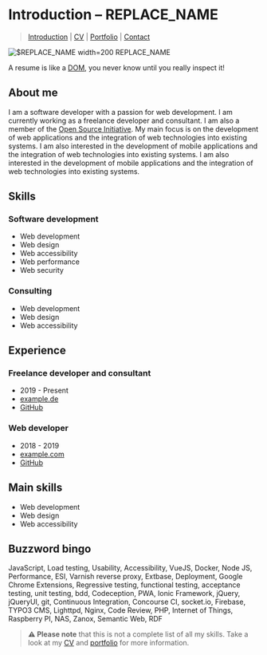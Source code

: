 # Introduction – REPLACE_NAME

> [Introduction](./0-introduction.md) | [CV](./1-curriculum-vitae.md) | [Portfolio](./3-portfolio.md) | [Contact](4-contact.md)

![$REPLACE_NAME width=200](Media/avatar.svg)
REPLACE_NAME

A resume is like a [DOM](https://developer.mozilla.org/en-US/docs/Web/API/Document_Object_Model/Introduction), you never know until you really inspect it!

## About me

I am a software developer with a passion for web development. I am currently working as a freelance developer and consultant. 
I am also a member of the [Open Source Initiative](https://opensource.org/).
My main focus is on the development of web applications and the integration of web technologies into existing systems.
I am also interested in the development of mobile applications and the integration of web technologies into existing systems.
I am also interested in the development of mobile applications and the integration of web technologies into existing systems.

## Skills

### Software development

- Web development
- Web design
- Web accessibility
- Web performance
- Web security

### Consulting

- Web development
- Web design
- Web accessibility

## Experience

### Freelance developer and consultant

- 2019 - Present
- [example.de](https://example.de)
- [GitHub](https://github.com/example)

### Web developer

- 2018 - 2019
- [example.com](https://example.com)
- [GitHub](https://github.com/example/example)

## Main skills

- Web development
- Web design
- Web accessibility

## Buzzword bingo

JavaScript, Load testing, Usability, Accessibility, VueJS, Docker, Node JS, Performance, ESI, Varnish reverse proxy, Extbase, Deployment, Google Chrome Extensions, Regressive testing, functional testing, acceptance testing, unit testing, bdd, Codeception, PWA, Ionic Framework, jQuery, jQueryUI, git, Continuous Integration, Concourse CI, socket.io, Firebase, TYPO3 CMS, Lighttpd, Nginx, Code Review, PHP, Internet of Things, Raspberry PI, NAS, Zanox,
Semantic Web, RDF

> **⚠️ Please note** that this is not a complete list of all my skills.
> Take a look at my [CV](./1-curriculum-vitae.md) and [portfolio](./3-portfolio.md) for more information.
